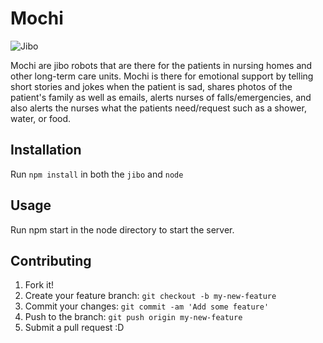 # Mochi

![Jibo](http://blogs-images.forbes.com/aarontilley/files/2015/01/jibo-cup-empty-looking-e1421803351123-1940x1090.jpeg)

Mochi are jibo robots that are there for the patients in nursing homes and other long-term care units. Mochi is there for emotional support by telling short stories and jokes when the patient is sad, shares photos of the patient's family as well as emails, alerts nurses of falls/emergencies, and also alerts the nurses what the patients need/request such as a shower, water, or food.

## Installation

Run ``` npm install ``` in both the ``` jibo ``` and ``` node ```

## Usage

Run npm start in the node directory to start the server.

## Contributing

1. Fork it!
2. Create your feature branch: `git checkout -b my-new-feature`
3. Commit your changes: `git commit -am 'Add some feature'`
4. Push to the branch: `git push origin my-new-feature`
5. Submit a pull request :D
